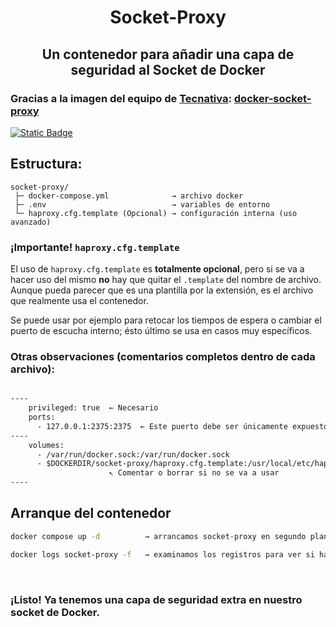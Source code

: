 <h1>
  <p align="center" width="100%">
    Socket-Proxy
  </p> 
</h1>

<h2> 
  <p align="center" width="100%">
    Un contenedor para añadir una capa de seguridad al Socket de Docker
  </p>
</h2>

<h3>
  <p align="left" width="100%">
    Gracias a la imagen del equipo de <a href="https://github.com/Tecnativa">Tecnativa</a>: <a href="https://github.com/Tecnativa/docker-socket-proxy">docker-socket-proxy</a>
  </p>
</h3>

[![Static Badge](https://img.shields.io/badge/lang-%F0%9F%87%AC%F0%9F%87%A7_en-blue?style=plastic)](README.md)

## Estructura:

    socket-proxy/
     ├─ docker-compose.yml              → archivo docker
     ├─ .env                            → variables de entorno
     └─ haproxy.cfg.template (Opcional) → configuración interna (uso avanzado)

### ¡Importante! `haproxy.cfg.template`

El uso de `haproxy.cfg.template` es **totalmente opcional**, pero si se va a hacer uso del mismo **no** hay que quitar el `.template` del nombre de archivo. Aunque pueda parecer que es una plantilla por la extensión, es el archivo que realmente usa el contenedor.

Se puede usar por ejemplo para retocar los tiempos de espera o cambiar el puerto de escucha interno; ésto último se usa en casos muy específicos.

### Otras observaciones (comentarios completos dentro de cada archivo):

```dockerfile

----
    privileged: true  ← Necesario
    ports:
      - 127.0.0.1:2375:2375  ← Este puerto debe ser únicamente expuesto a la red interna
----
    volumes:
      - /var/run/docker.sock:/var/run/docker.sock
      - $DOCKERDIR/socket-proxy/haproxy.cfg.template:/usr/local/etc/haproxy/haproxy.cfg.template
                      ↖ Comentar o borrar si no se va a usar
----
```

## Arranque del contenedor

```bash
docker compose up -d          → arrancamos socket-proxy en segundo plano

docker logs socket-proxy -f   → examinamos los registros para ver si hay algún problema (CTRL+c para salir)
```
</br>

<h3>
¡Listo! Ya tenemos una capa de seguridad extra en nuestro socket de Docker.
</h3>